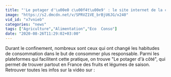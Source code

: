 ```yaml
---
title: "'Le potager d'\u00e0 c\u00f4t\u00e9' : le site internet de la consommation responsable"
image: "https://s2.dmcdn.net/v/SPRVZ1VE_brBjU6JG/x240"
vid_id: "x7vnieb"
categories: "news"
tags: ["Agriculture","Alimentation","Eco  Conso"]
date: "2020-08-26T11:29:02+03:00"
---
```

Durant le confinement, nombreux sont ceux qui ont changé les habitudes de consommation dans le but de consommer plus responsable. Parmi les plateformes qui facilitent cette pratique, on trouve &quot;Le potager d'à côté&quot;, qui permet de trouver partout en France des fruits et légumes de saison.  <br>Retrouver toutes les infos sur la vidéo sur : 
